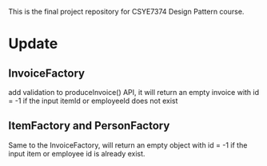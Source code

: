 This is the final project repository for CSYE7374 Design Pattern course.

# Update

## InvoiceFactory
add validation to produceInvoice() API, it will return an empty invoice 
with id = -1 if the input itemId or employeeId does not exist

## ItemFactory and PersonFactory
Same to the InvoiceFactory, will return an empty object with id = -1 if the
input item or employee id is already exist.
